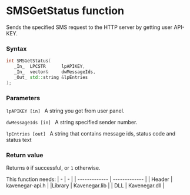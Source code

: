 # SMSGetStatus function 

Sends the specified SMS request to the HTTP server by getting user API-KEY.
### Syntax 
```c++
int SMSGetStatus(
   _In_  LPCSTR      lpAPIKEY,
   _In_  vector&     dwMessageIds,
   _Out_ std::string &lpEntries
);
```
### Parameters 

```lpAPIKEY [in] ```
A string you got from user panel. 

```dwMessageIds [in] ```
A string specified sender number. 

```lpEntries [out] ```
A string that contains message ids, status code and status text 


### Return value 

Returns ```0``` if successful, or ```1``` otherwise. 


This function needs: 
|  -  |  -   |
| ------------- | ------------- |
| Header  | kavenegar-api.h |
|Library  | Kavenegar.lib  |
| DLL  | Kavenegar.dll  |

